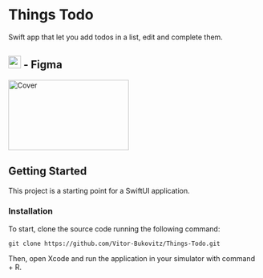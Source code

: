 # Things Todo

Swift app that let you add todos in a list, edit and complete them.

## <img src="https://static.viget.com/icon-figma.png?mtime=20170814145600&focal=none" width="25" height="25" /> - Figma

<a href="https://www.figma.com/file/SkyQgJAUVlzs475QXi8XPc/Things-Todo?node-id=0%3A1"><img src="https://i.ibb.co/09j3XKD/Cover.png" alt="Cover" width="240" height="140"></a>


## Getting Started

This project is a starting point for a SwiftUI application.

### Installation

To start, clone the source code running the following command:
```
git clone https://github.com/Vitor-Bukovitz/Things-Todo.git
```

Then, open Xcode and run the application in your simulator with command + R.
